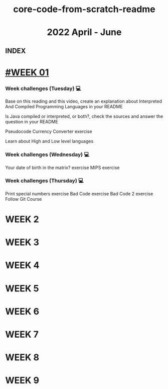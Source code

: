 
<h1 align="center">core-code-from-scratch-readme</h1>
<h1 align="center">2022 April - June</h1>
  
<h2>INDEX</h2>

# [#WEEK 01](https://github.com/cassanogt/core-code-from-scratch-readme/tree/main/Week%2001)

### Week challenges (Tuesday) 💻

  Base on this reading and this video, create an explanation about Interpreted And Compiled Programming Languages in your README

  Is Java compiled or interpreted, or both?, check the sources and answer the question in your README

  Pseudocode Currency Converter exercise

  Learn about High and Low level languages

### Week challenges (Wednesday) 💻

  Your date of birth in the matrix? exercise
  MIPS exercise

### Week challenges (Thursday) 💻

  Print special numbers exercise
  Bad Code exercise
  Bad Code 2 exercise
  Follow Git Course

# WEEK 2





# WEEK 3




# WEEK 4




# WEEK 5




# WEEK 6




# WEEK 7




# WEEK 8




# WEEK 9





